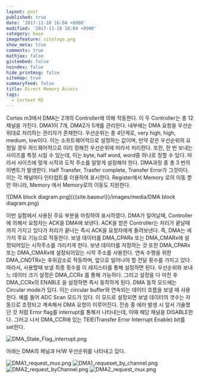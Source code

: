 ```yaml
---
layout: post
published: true
date: '2017-11-18 16:04 +0900'
modified: '2017-11-18 16:04 +0900'
category: base
imagefeature: sitelogo.png
show_meta: true
comments: true
mathjax: false
gistembed: false
noindex: false
hide_printmsg: false
sitemap: true
summaryfeed: false
title: Direct Memory Access
tags:
  - Cortext M3
---
```


Cortex m3에서 DMA는 2개의 Controller에 의해 작동한다.
이 두 Controller는 총 12 채널을 가진다.
DMA1이 7개, DMA2가 5개를 관리한다.
내부에는 DMA 요청을 우선순위대로 처리하는 관리자가 존재한다. 
우선순위는 총 4단계로, very high, high, medium, low이다. 
이는 소프트웨어적으로 설정하는 값이며, 만약 같은 우선순위의 요청일 경우 하드웨어적으로 미리 정해진 우선순위에 따라서 처리한다. 
또한, 한 번 보내는 사이즈를 특정 시킬 수 있는데, 이는 byte, half word, word중 하나로 정할 수 있다. 따라서 사이즈에 맞게 시작과 도착 주소를 알맞게 설정해야 한다. 
DMA과정 중 총 3 번의 이벤트가 발생한다. Half Transfer, Trasfer complete, Transfer Error가 그것이다. 이는 각 채널마다 인터럽트를 이용하여 표시한다. 
Register에서 Memory 로의 이동 뿐만 아니라, Memory 에서 Memory로의 이동도 지원한다. 

![DMA block diagram.png]({{site.baseurl}}/images/media/DMA block diagram.png)

이번 실험에서 사용된 주요 부분을 마킹하여 표시하였다. 
DMA가 일어날때, Controller에 의해서 요청자는 ACK을 DMA에 보낸다. ACK을 받은 Controller는 처리가 끝날때 까지 가지고 있다가 처리가 끝나는 즉시 ACK을 요청자에게 돌려보낸다. 즉, DMA는 세 가지 주요 기능으로 작동한다. 보낼 데이터를 DMA_CPARx 또는 DMA_CMARx에 설정되어있는 시작주소를 가리키게 한다. 
보낸 데이터를 저장하는 것 또한 DMA_CPARx 또는 DMA_CMARx에 설정되어있는 시작 주소를 사용한다. 
연속 수행을 위한 DMA_CNDTRx는 후위감소로 작동하며, 앞으로 일어나야 할 전달 횟수를 가지고 있다. 따라서, 사용할때 보낼 최종 횟수를 이 레지스터를 통해 설정하면 된다. 
우선순위와 보내느 데이터 크기 설정은 DMA_CCRx 를 통해 가능하다. 
그리고 설정을 다 마친 후 DMA_CCRx의 ENABLE 을 설정하면 즉시 동작하게 된다. 
DMA 동작 모드에는 Circular mode가 있다. 이는 circular buffer와 연속되는 데이터 흐름을 보낼 때 사용한다. 예를 들어 ADC Scan 모드가 있다. 이 모드로 설정되면 보낼 데이터의 갯수는 자동으로 조정되고 계속해서 DMA 요청이 이루어진다. 
전송 중 에러 발생 시 앞서 기술했던 것 처럼 Error flag를 interrupt를 통해서 나타내는데, 이때 해당 채널을 DISABLE한다. 그러고 나서 DMA_CCR에 있는 TEIE(Transfer Error Interrupt Enable) bit를 set한다. 

![DMA_State_Flag_interrupt.png]({{site.baseurl}}/images/media/DMA_State_Flag_interrupt.png)

아래는 DMA의 채널과 H/W 우선순위를 나타내고 있다.

![DMA1_request_mux.png]({{site.baseurl}}/images/media/DMA1_request_mux.png)
![DMA1_requeset_by_channel.png]({{site.baseurl}}/images/media/DMA1_requeset_by_channel.png)
![DMA2_request_byChannel.png]({{site.baseurl}}/images/media/DMA2_request_byChannel.png)
![DMA2_request_mux.png]({{site.baseurl}}/images/media/DMA2_request_mux.png)

 

 

 
 

